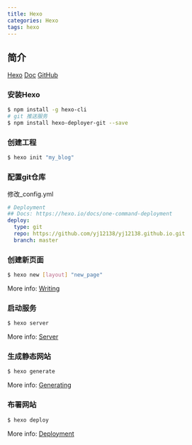 ```yaml
---
title: Hexo
categories: Hexo
tags: hexo
--- 
```


## 简介

 [Hexo](https://hexo.io/)
 [Doc](https://hexo.io/docs/) 
 [GitHub](https://github.com/hexojs/hexo/issues)

### 安装Hexo

``` bash
$ npm install -g hexo-cli
# git 推送服务
$ npm install hexo-deployer-git --save
```

### 创建工程

``` bash
$ hexo init "my_blog"
```

### 配置git仓库

修改_config.yml

``` yaml
# Deployment
## Docs: https://hexo.io/docs/one-command-deployment
deploy:
  type: git
  repo: https://github.com/yj12138/yj12138.github.io.git
  branch: master
```

### 创建新页面

``` bash
$ hexo new [layout] "new_page"
```

More info: [Writing](https://hexo.io/docs/writing.html)

### 启动服务

``` bash
$ hexo server
```

More info: [Server](https://hexo.io/docs/server.html)

### 生成静态网站

``` bash
$ hexo generate
```

More info: [Generating](https://hexo.io/docs/generating.html)

### 布署网站

``` bash
$ hexo deploy
```

More info: [Deployment](https://hexo.io/docs/one-command-deployment.html)
